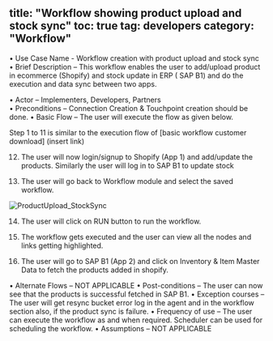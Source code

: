 title: "Workflow showing product upload and stock sync"
toc: true
tag: developers
category: "Workflow"
---


•	Use Case Name - Workflow creation with product upload and stock sync
•	Brief Description – This workflow enables the user to add/upload product in ecommerce (Shopify) and stock update in ERP ( SAP 
    B1) and do the execution and data sync between two apps. 
 
•	Actor – Implementers, Developers, Partners     
•	Preconditions – Connection Creation & Touchpoint creation should be done. 
•	Basic Flow – The user will execute the flow as given below.

Step 1 to 11 is similar to the execution flow of [basic workflow customer download] (insert link)

12. The user will now login/signup to Shopify (App 1) and add/update the products. Similarly the user will log in to SAP B1 to  update stock 


13. The user will go back to Workflow module and select the saved workflow.

![ProductUpload_StockSync](media/ProductUpload_StockSync.png)

14. The user will click on RUN button to run the workflow.

15. The workflow gets executed and the user can view all the nodes and links getting highlighted.

16.  The user will go to SAP B1 (App 2) and click on Inventory & Item Master Data to fetch the products added in shopify. 

•	Alternate Flows – NOT APPLICABLE 
•	Post-conditions – The user can now see that the products  is successful fetched in SAP B1.
•	Exception courses –  The user will get resync bucket error log in the agent and in the workflow section also, if the product        sync is failure.
•	Frequency of use  – The user can execute the workflow as and when required. Scheduler can be used for scheduling the workflow.
•	Assumptions – NOT APPLICABLE 